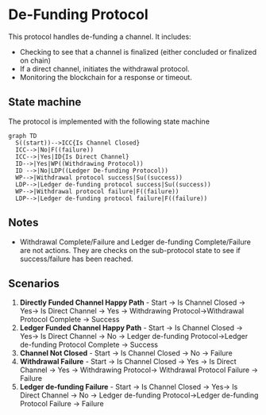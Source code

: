 # De-Funding Protocol

This protocol handles de-funding a channel. It includes:

- Checking to see that a channel is finalized (either concluded or finalized on chain)
- If a direct channel, initiates the withdrawal protocol.
- Monitoring the blockchain for a response or timeout.

## State machine

The protocol is implemented with the following state machine

```mermaid
graph TD
  S((start))-->ICC{Is Channel Closed}
  ICC-->|No|F((failure))
  ICC-->|Yes|ID{Is Direct Channel}
  ID-->|Yes|WP((Withdrawing Protocol))
  ID -->|No|LDP((Ledger De-funding Protocol))
  WP-->|Withdrawal protocol success|Su((success))
  LDP-->|Ledger de-funding protocol success|Su((success))
  WP-->|Withdrawal protocol failure|F((failure))
  LDP-->|Ledger de-funding protocol failure|F((failure))
```

## Notes

- Withdrawal Complete/Failure and Ledger de-funding Complete/Failure are not actions. They are checks on the sub-protocol state to see if success/failure has been reached.

## Scenarios

1. **Directly Funded Channel Happy Path** - Start -> Is Channel Closed -> Yes-> Is Direct Channel -> Yes -> Withdrawing Protocol->Withdrawal Protocol Complete -> Success
2. **Ledger Funded Channel Happy Path** - Start -> Is Channel Closed -> Yes-> Is Direct Channel -> No -> Ledger de-funding Protocol->Ledger de-funding Protocol Complete -> Success
3. **Channel Not Closed** - Start -> Is Channel Closed -> No -> Failure
4. **Withdrawal Failure** - Start -> Is Channel Closed -> Yes -> Is Direct Channel -> Yes -> Withdrawing Protocol-> Withdrawal Protocol Failure -> Failure
5. **Ledger de-funding Failure** - Start -> Is Channel Closed -> Yes-> Is Direct Channel -> No -> Ledger de-funding Protocol->Ledger de-funding Protocol Failure -> Failure
